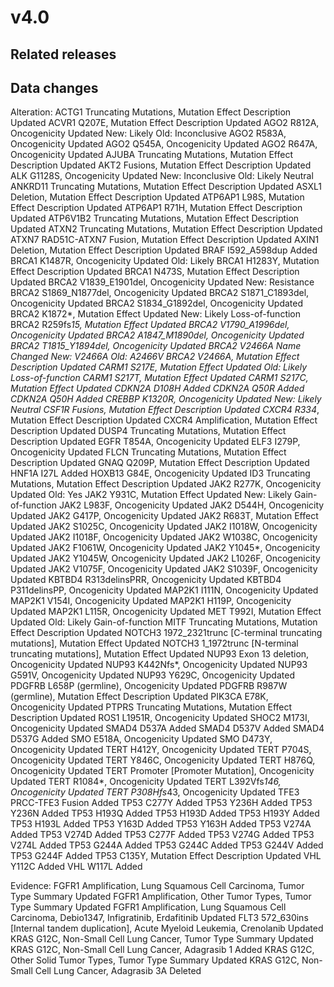 # v4.0

## Related releases

## Data changes
Alteration:
ACTG1 Truncating Mutations, Mutation Effect Description Updated
ACVR1 Q207E, Mutation Effect Description Updated
AGO2 R812A, Oncogenicity Updated
	 New: Likely
	 Old: Inconclusive
AGO2 R583A, Oncogenicity Updated
AGO2 Q545A, Oncogenicity Updated
AGO2 R647A, Oncogenicity Updated
AJUBA Truncating Mutations, Mutation Effect Description Updated
AKT2 Fusions, Mutation Effect Description Updated
ALK G1128S, Oncogenicity Updated
	 New: Inconclusive
	 Old: Likely Neutral
ANKRD11 Truncating Mutations, Mutation Effect Description Updated
ASXL1 Deletion, Mutation Effect Description Updated
ATP6AP1 L98S, Mutation Effect Description Updated
ATP6AP1 R71H, Mutation Effect Description Updated
ATP6V1B2 Truncating Mutations, Mutation Effect Description Updated
ATXN2 Truncating Mutations, Mutation Effect Description Updated
ATXN7 RAD51C-ATXN7 Fusion, Mutation Effect Description Updated
AXIN1 Deletion, Mutation Effect Description Updated
BRAF I592_A598dup Added
BRCA1 K1487R, Oncogenicity Updated
	 Old: Likely
BRCA1 H1283Y, Mutation Effect Description Updated
BRCA1 N473S, Mutation Effect Description Updated
BRCA2 V1839_E1901del, Oncogenicity Updated
	 New: Resistance
BRCA2 S1869_N1877del, Oncogenicity Updated
BRCA2 S1871_C1893del, Oncogenicity Updated
BRCA2 S1834_G1892del, Oncogenicity Updated
BRCA2 K1872*, Mutation Effect Updated
	 New: Likely Loss-of-function
BRCA2 R259fs*15, Mutation Effect Updated
BRCA2 V1790_A1996del, Oncogenicity Updated
BRCA2 A1847_M1890del, Oncogenicity Updated
BRCA2 T1815_Y1894del, Oncogenicity Updated
BRCA2 V2466A Name Changed
	 New: V2466A
	 Old: A2466V
BRCA2 V2466A, Mutation Effect Description Updated
CARM1 S217E, Mutation Effect Updated
	 Old: Likely Loss-of-function
CARM1 S217T, Mutation Effect Updated
CARM1 S217C, Mutation Effect Updated
CDKN2A D108H Added
CDKN2A Q50R Added
CDKN2A Q50H Added
CREBBP K1320R, Oncogenicity Updated
	 New: Likely Neutral
CSF1R Fusions, Mutation Effect Description Updated
CXCR4 R334*, Mutation Effect Description Updated
CXCR4 Amplification, Mutation Effect Description Updated
DUSP4 Truncating Mutations, Mutation Effect Description Updated
EGFR T854A, Oncogenicity Updated
ELF3 I279P, Oncogenicity Updated
FLCN Truncating Mutations, Mutation Effect Description Updated
GNAQ Q209P, Mutation Effect Description Updated
HNF1A I27L Added
HOXB13 G84E, Oncogenicity Updated
ID3 Truncating Mutations, Mutation Effect Description Updated
JAK2 R277K, Oncogenicity Updated
	 Old: Yes
JAK2 Y931C, Mutation Effect Updated
	 New: Likely Gain-of-function
JAK2 L983F, Oncogenicity Updated
JAK2 D544H, Oncogenicity Updated
JAK2 G417P, Oncogenicity Updated
JAK2 R683T, Mutation Effect Updated
JAK2 S1025C, Oncogenicity Updated
JAK2 I1018W, Oncogenicity Updated
JAK2 I1018F, Oncogenicity Updated
JAK2 W1038C, Oncogenicity Updated
JAK2 F1061W, Oncogenicity Updated
JAK2 Y1045*, Oncogenicity Updated
JAK2 Y1045W, Oncogenicity Updated
JAK2 L1026F, Oncogenicity Updated
JAK2 V1075F, Oncogenicity Updated
JAK2 S1039F, Oncogenicity Updated
KBTBD4 R313delinsPRR, Oncogenicity Updated
KBTBD4 P311delinsPP, Oncogenicity Updated
MAP2K1 I111N, Oncogenicity Updated
MAP2K1 V154I, Oncogenicity Updated
MAP2K1 H119P, Oncogenicity Updated
MAP2K1 L115R, Oncogenicity Updated
MET T992I, Mutation Effect Updated
	 Old: Likely Gain-of-function
MITF Truncating Mutations, Mutation Effect Description Updated
NOTCH3 1972_2321trunc [C-terminal truncating mutations], Mutation Effect Updated
NOTCH3 1_1972trunc [N-terminal truncating mutations], Mutation Effect Updated
NUP93 Exon 13 deletion, Oncogenicity Updated
NUP93 K442Nfs*, Oncogenicity Updated
NUP93 G591V, Oncogenicity Updated
NUP93 Y629C, Oncogenicity Updated
PDGFRB L658P (germline), Oncogenicity Updated
PDGFRB R987W (germline), Mutation Effect Description Updated
PIK3CA E78K, Oncogenicity Updated
PTPRS Truncating Mutations, Mutation Effect Description Updated
ROS1 L1951R, Oncogenicity Updated
SHOC2 M173I, Oncogenicity Updated
SMAD4 D537A Added
SMAD4 D537V Added
SMAD4 D537G Added
SMO E518A, Oncogenicity Updated
SMO D473Y, Oncogenicity Updated
TERT H412Y, Oncogenicity Updated
TERT P704S, Oncogenicity Updated
TERT Y846C, Oncogenicity Updated
TERT H876Q, Oncogenicity Updated
TERT Promoter [Promoter Mutation], Oncogenicity Updated
TERT R1084*, Oncogenicity Updated
TERT L392Vfs*146, Oncogenicity Updated
TERT P308Hfs*43, Oncogenicity Updated
TFE3 PRCC-TFE3 Fusion Added
TP53 C277Y Added
TP53 Y236H Added
TP53 Y236N Added
TP53 H193Q Added
TP53 H193D Added
TP53 H193Y Added
TP53 H193L Added
TP53 Y163D Added
TP53 Y163H Added
TP53 V274A Added
TP53 V274D Added
TP53 C277F Added
TP53 V274G Added
TP53 V274L Added
TP53 G244A Added
TP53 G244C Added
TP53 G244V Added
TP53 G244F Added
TP53 C135Y, Mutation Effect Description Updated
VHL Y112C Added
VHL W117L Added

Evidence:
FGFR1 Amplification, Lung Squamous Cell Carcinoma, Tumor Type Summary Updated
FGFR1 Amplification, Other Tumor Types, Tumor Type Summary Updated
FGFR1 Amplification, Lung Squamous Cell Carcinoma, Debio1347, Infigratinib, Erdafitinib  Updated
FLT3 572_630ins [Internal tandem duplication], Acute Myeloid Leukemia, Crenolanib  Updated
KRAS G12C, Non-Small Cell Lung Cancer, Tumor Type Summary Updated
KRAS G12C, Non-Small Cell Lung Cancer, Adagrasib 1 Added
KRAS G12C, Other Solid Tumor Types, Tumor Type Summary Updated
KRAS G12C, Non-Small Cell Lung Cancer, Adagrasib 3A Deleted

